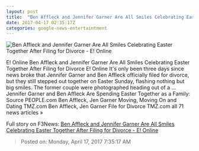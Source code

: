 ```yaml
---
layout: post
title:  "Ben Affleck and Jennifer Garner Are All Smiles Celebrating Easter Together After Filing for Divorce - E! Online"
date: 2017-04-17 02:35:17Z
categories: google-news-entertaintment
---
```


![Ben Affleck and Jennifer Garner Are All Smiles Celebrating Easter Together After Filing for Divorce - E! Online](http://akns-images.eonline.com/eol_images/Entire_Site/2017316/rs_600x600-170416183811-600.Jennifer-Garner-Ben-Affleck-Easter-Los-Angeles.kg.041617.jpg?downsize=450:*&crop=450:350;left,top)

E! Online Ben Affleck and Jennifer Garner Are All Smiles Celebrating Easter Together After Filing for Divorce E! Online It's only been three days since news broke that Jennifer Garner and Ben Affleck officially filed for divorce, but they still stepped out together on Easter Sunday, flashing nothing but big smiles. The former couple were photographed heading out of a ... Jennifer Garner and Ben Affleck Are Spending Easter Together as a Family: Source PEOPLE.com Ben Affleck, Jen Garner Moving, Moving On and Dating TMZ.com Ben Affleck, Jen Garner File for Divorce TMZ.com all 71 news articles »


Full story on F3News: [Ben Affleck and Jennifer Garner Are All Smiles Celebrating Easter Together After Filing for Divorce - E! Online](http://www.f3nws.com/n/AapncG)

> Posted on: Monday, April 17, 2017 7:35:17 AM
